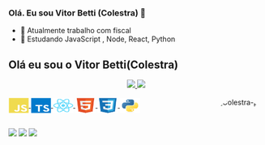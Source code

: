 ### Olá. Eu sou Vitor Betti (Colestra) 👋

- 🔭 Atualmente trabalho com fiscal
- 🌱 Estudando JavaScript , Node, React, Python
## Olá eu sou o Vitor Betti(Colestra)
<div align="center">
  <a href="https://github.com/Colestra">
  <img height="180em" src="https://github-readme-stats.vercel.app/api?username=Colestra&show_icons=true&theme=dark&include_all_commits=true&count_private=true"/>
  <img height="180em" src="https://github-readme-stats.vercel.app/api/top-langs/?username=Colestra&layout=compact&langs_count=7&theme=dark"/>
</div>
  
<div style="display: inline_block"><br>
  <img align="center" alt="Colestra-Js" height="30" width="40" src="https://raw.githubusercontent.com/devicons/devicon/master/icons/javascript/javascript-plain.svg">
  <img align="center" alt="Colestra-Ts" height="30" width="40" src="https://raw.githubusercontent.com/devicons/devicon/master/icons/typescript/typescript-plain.svg">
  <img align="center" alt="Colestra-React" height="30" width="40" src="https://raw.githubusercontent.com/devicons/devicon/master/icons/react/react-original.svg">
  <img align="center" alt="Colestra-HTML" height="30" width="40" src="https://raw.githubusercontent.com/devicons/devicon/master/icons/html5/html5-original.svg">
  <img align="center" alt="Colestra-CSS" height="30" width="40" src="https://raw.githubusercontent.com/devicons/devicon/master/icons/css3/css3-original.svg">
  <img align="center" alt="Colestra-Python" height="30" width="40" src="https://raw.githubusercontent.com/devicons/devicon/master/icons/python/python-original.svg">
  <img align="right" alt="Colestra-pic" height="150" style="border-radius:50px;" src="blob:https://web.whatsapp.com/8b1a6450-0571-4983-bbbf-c018b02dde6f">
</div>
  
  ##
 
<div> 
  <a href="https://instagram.com/vitorbetti" target="_blank"><img src="https://img.shields.io/badge/-Instagram-%23E4405F?style=for-the-badge&logo=instagram&logoColor=white" target="_blank"></a>
  <a href = "mailto:vitorbetti@gmail.com"><img src="https://img.shields.io/badge/-Gmail-%23333?style=for-the-badge&logo=gmail&logoColor=white" target="_blank"></a>
  <a href="https://www.linkedin.com/in/vitor-betti-558194118/" target="_blank"><img src="https://img.shields.io/badge/-LinkedIn-%230077B5?style=for-the-badge&logo=linkedin&logoColor=white" target="_blank"></a> 
 
 
</div>
